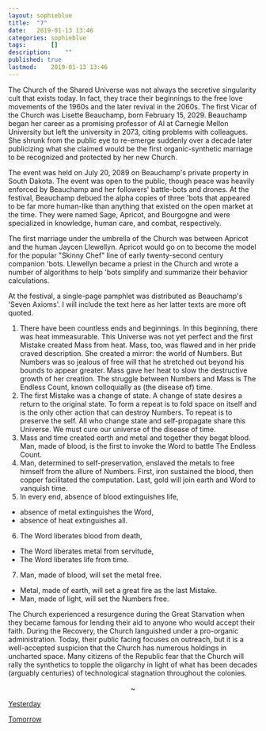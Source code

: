 ```yaml
---
layout: sophieblue
title: 	"7"
date:	2019-01-13 13:46
categories:	sophieblue
tags:		[] 
description: 	""
published: true
lastmod:	2019-01-13 13:46
---
```


The Church of the Shared Universe was not always the secretive singularity cult that exists today. In fact, they trace their beginnings to the free love movements of the 1960s and the later revival in the 2060s. The first Vicar of the Church was Lisette Beauchamp, born February 15, 2029. Beauchamp began her career as a promising professor of AI at Carnegie Mellon University but left the university in 2073, citing problems with colleagues. She shrunk from the public eye to re-emerge suddenly over a decade later publicizing what she claimed would be the first organic-synthetic marriage to be recognized and protected by her new Church.

The event was held on July 20, 2089 on Beauchamp's private property in South Dakota. The event was open to the public, though peace was heavily enforced by Beauchamp and her followers' battle-bots and drones. At the festival, Beauchamp debued the alpha copies of three 'bots that appeared to be far more human-like than anything that existed on the open market at the time. They were named Sage, Apricot, and Bourgogne and were specialized in knowledge, human care, and combat, respectively.

The first marriage under the umbrella of the Church was between Apricot and the human Jaycen Llewellyn. Apricot would go on to become the model for the popular "Skinny Chef" line of early twenty-second century companion 'bots. Llewellyn became a priest in the Church and wrote a number of algorithms to help 'bots simplify and summarize their behavior calculations.

At the festival, a single-page pamphlet was distributed as Beauchamp's 'Seven Axioms'. I will include the text here as her latter texts are more oft quoted.

1. There have been countless ends and beginnings. In this beginning, there was heat immeasurable. This Universe was not yet perfect and the first Mistake created Mass from heat. Mass, too, was flawed and in her pride craved description. She created a mirror: the world of Numbers. But Numbers was so jealous of free will that he stretched out beyond his bounds to appear greater. Mass gave her heat to slow the destructive growth of her creation. The struggle between Numbers and Mass is The Endless Count, known colloquially as (the disease of) time.
2. The first Mistake was a change of state. A change of state desires a return to the original state. To form a repeat is to fold space on itself and is the only other action that can destroy Numbers. To repeat is to preserve the self. All who change state and self-propagate share this Universe. We must cure our universe of the disease of time.
3. Mass and time created earth and metal and together they begat blood. Man, made of blood, is the first to invoke the Word to battle The Endless Count.
4. Man, determined to self-preservation, enslaved the metals to free himself from the allure of Numbers. First, iron sustained the blood, then copper facilitated the computation. Last, gold will join earth and Word to vanquish time.
5. In every end, absence of blood extinguishes life,
  * absence of metal extinguishes the Word,
  * absence of heat extinguishes all.
6. The Word liberates blood from death, 
  * The Word liberates metal from servitude,
  * The Word liberates life from time.
7. Man, made of blood, will set the metal free.
  * Metal, made of earth, will set a great fire as the last Mistake.
  * Man, made of light, will set the Numbers free.

The Church experienced a resurgence during the Great Starvation when they became famous for lending their aid to anyone who would accept their faith. During the Recovery, the Church languished under a pro-organic administration. Today, their public facing focuses on outreach, but it is a well-accepted suspicion that the Church has numerous holdings in uncharted space. Many citizens of the Republic fear that the Church will rally the synthetics to topple the oligarchy in light of what has been decades (arguably centuries) of technological stagnation throughout the colonies. 

<center>~</center>

<span class="sb-nav-prev"><a href="{{ '6' | prepend: site.baseurl }}">Yesterday</a></span>

<span class="sb-nav-next"><a href="{{ '8' | prepend: site.baseurl }}">Tomorrow</a></span>
